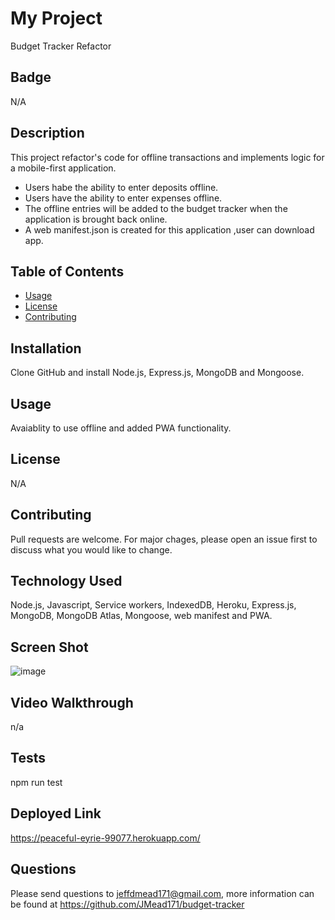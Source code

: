 # My Project       
Budget Tracker Refactor
  

## Badge
N/A


## Description
This project refactor's code for offline transactions and implements logic for a mobile-first application.

- Users habe the ability to enter deposits offline.
- Users have the ability to enter expenses offline.
- The offline entries will be added to the budget tracker when the application is brought back online.
- A web manifest.json is created for this application ,user can download app.


  
## Table of Contents
  
  * [Usage](#usage)
  * [License](#license)
  * [Contributing](#contributing)
  

## Installation
Clone GitHub and install Node.js, Express.js, MongoDB and Mongoose.
  
  
## Usage 
Avaiablity to use offline and added PWA functionality.



## License
N/A 
  

## Contributing
Pull requests are welcome. For major chages, please open an issue first to discuss what you would like to change.
  

## Technology Used
Node.js, Javascript, Service workers, IndexedDB, Heroku, Express.js, MongoDB, MongoDB Atlas, Mongoose, web manifest and PWA.


## Screen Shot
![image](https://user-images.githubusercontent.com/64744763/95501855-ee13d480-0976-11eb-9b27-ba7195888b59.png)

## Video Walkthrough
n/a

## Tests
npm run test

## Deployed Link
https://peaceful-eyrie-99077.herokuapp.com/
  
## Questions
Please send questions to jeffdmead171@gmail.com, more information can be found at https://github.com/JMead171/budget-tracker